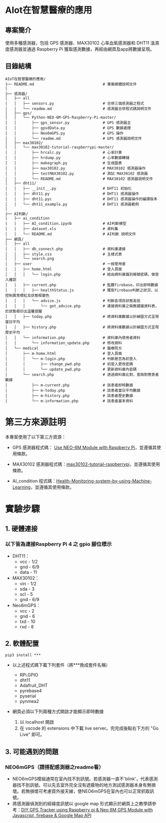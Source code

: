 # AIot在智慧醫療的應用

## 專案簡介
使用多種感測器，包括 GPS 感測器、MAX30102 心率血氧感測器和 DHT11 溫濕度感測器並通過 Raspberry Pi 獲取感測數據，再經由網頁及app將數據呈現。

## 目錄結構
```plaintext
AIoT在智慧醫療的應用/
├── README.md                               # 專案總體說明文件
|
├── 感測器/
│   ├── all
│   │   ├── sensors.py                      # 合併三個感測器之程式
│   │   └── readme.md                       # 感測器合併程式碼說明文件
│   ├── gps/
│   │   └── Python-NEO-6M-GPS-Raspberry-Pi-master/
│   │       ├── gps_sensor.py               # GPS 感測器主
│   │       ├── gpsdData.py                 # GPS 數據處理
│   │       ├── Neo6mGPS.py                 # GPS 操作
│   │       └── readme.md                   # GPS 感測器說明文件
│   ├── max30102/
│   │   └── max30102-tutorial-raspberrypi-master/
│   │       ├── hrcalc.py                   # 心率計算
│   │       ├── hrdump.py                   # 心率數據轉儲
│   │       ├── makegraph.py                # 生成圖表
│   │       ├── max30102.py                 # MAX30102 感測器操作
│   │       ├── testMAX30102.py             # 測試 MAX30102 感測器
│   │       └── README.md                   # MAX30102 感測器說明文件
│   ├── dht11/
│   │   ├── __init__.py                     # DHT11 初始化
│   │   ├── dht11.py                        # DHT11 感測器操作
│   │   ├── dht11.pyc                       # DHT11 感測器操作的編譯版本
│   │   └── dht11_example.py                # DHT11 感測器範例
|
├── AI判斷/
|   ├── ai_condition
|   |   ├── AI_condition.ipynb              # AI判斷模型
|   |   ├── dataset.xls                     # 資料集
│   │   └── README.md                       # AI判斷 說明文件
├── 網頁/
│   ├── all                     
│   │   ├── db_connect.php                  # 資料庫連接
│   │   ├── style.css                       # 主樣式表
│   │   └── search.png              
│   ├── user                                # 一般使用者                
│   │   ├── home.html                       # 登入頁面
│   │   │   └── login.php                   # 經由資料庫識別帳號密碼，做登入確認
│   │   ├── current.php                     # 監聽firebase，印出即時數據
│   │   │   ├── healthStatus.js             # 獲取firebase判斷之狀況，以控制異常標紅及狀態框變色
│   │   │   └── advice.js                   # 判斷各項目狀態高低
│   │   │       └── get_advice.php          # 連接資料庫之衛教建議資料表，於狀態框印出溫馨提醒
│   │   ├── today.php                       # 將資料庫數據以折線圖方式呈現當日平均
│   │   ├── history.php                     # 將資料庫數據以折線圖方式呈現歷史平均
│   │   └── information.php                 # 資料庫內使用者資料
│   │       └── information_update.php      # 修改資料
│   └── medical                             # 醫療院方
│       ├── m-home.html                     # 登入頁面
│       │   └── m-login.php                 # 判斷是否為初登入
│       │       ├── change_pwd.php          # 初登入更改密碼
│       │       └── update_pwd.php          # 更新資料庫內密碼
│       └── search.php                      # 透過資料庫比對，查詢對應患者數據
│           ├── m-current.php               # 該患者即時數據
│           ├── m-today.php                 # 該患者當日平均數據
│           ├── m-history.php               # 該患者歷史數據
│           └── m-information.php           # 該患者基本資料

```

# 第三方來源註明
本專案使用了以下第三方資源：
* GPS 感測器程式碼： [Use NEO-6M Module with Raspberry Pi](https://sparklers-the-makers.github.io/blog/robotics/use-neo-6m-module-with-raspberry-pi/)，並遵循其使用條款。

* MAX30102 感測器程式碼：[max30102-tutorial-raspberrypi](https://github.com/vrano714/max30102-tutorial-raspberrypi)，並遵循其使用條款。

* AI_condition 程式碼：[Health-Monitoring-system-by-using-Machine-Learning](https://github.com/Ramyadeveloper59/Health-Monitoring-system-by-using-Machine-Learning)，並遵循其使用條款。
# 實驗步驟

## 1. 硬體連接
### 以下皆為連接Raspberry Pi 4 之 gpio 腳位標示
* DHT11：
    * vcc - 1/2
    * gnd - 6/9
    * data - 11
* MAX30102：
    * vin - 1/2 
    * sda - 3 
    * scl - 5 
    * gnd - 6/9
* Neo6mGPS：
    * vcc - 2
    * gnd - 6
    * txd - 10
    * rxd - 8


## 2. 軟體配置
``` 
pip3 install ***
```
* 以上述程式碼下載下列套件（將***換成套件名稱）
    * RPi.GPIO
    * dht11
    * Adafruit_DHT
    * pyrebase4
    * pyserial
    * pynmea2


* 網頁必須以下列兩種方式開啟才能顯示即時數據
    1. 以 localhost 開啟
    2. 在 vscode 的 extensions 中下載 live server。完完成後點右下方的 "Go Live" 即可。


## 3. 可能遇到的問題
### NEO6mGPS（請搭配感測器之readme看）
* NEO6mGPS模組通常在室內找不到訊號。若感測器一直不'blink'，代表感測器找不到訊號。可以先去室外完全沒有遮蔽物的地方測試感測器本身有無損壞。若無損壞可考慮買外接天線，使NEO6mGPS在室內也可以正常抓取訊號。
* 將感測器偵測到的經緯度訊號以 google map 形式顯示於網頁上之教學請參考：[DIY GPS Tracker using Raspberry pi & Neo 6M GPS Module with Javascript, firebase & Google Map API](https://www.youtube.com/watch?v=l4QnAPgiD5Q&t=1185s) 
